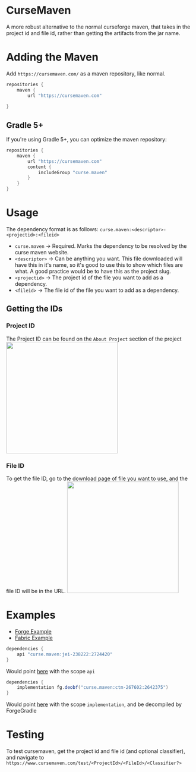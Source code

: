 # CurseMaven
A more robust alternative to the normal curseforge maven, that takes in the project id and file id, rather than getting the artifacts from the jar name.

# Adding the Maven
Add `https://cursemaven.com/` as a maven repository, like normal.
```gradle
repositories {
    maven {
        url "https://cursemaven.com"
    
}
```
## Gradle 5+
If you're using Gradle 5+, you can optimize the maven repository:
```gradle
repositories {
    maven {
        url "https://cursemaven.com"
        content {
            includeGroup "curse.maven"
        }
    }
}
```
# Usage
The dependency format is as follows: `curse.maven:<descriptor>-<projectid>:<fileid>`
 - `curse.maven` -> Required. Marks the dependency to be resolved by the curse maven website.
 - `<descriptor>` -> Can be anything you want. This file downloaded will have this in it's name, so it's good to use this to show which files are what. A good practice would be to have this as the project slug.
 - `<projectid>` -> The project id of the file you want to add as a dependency.
 - `<fileid>` -> The file id of the file you want to add as a dependency.

## Getting the IDs
### Project ID
The Project ID can be found on the `About Project` section of the project
<img height="300px" src="https://www.cursemaven.com/projectid.png">

### File ID
To get the file ID, go to the download page of file you want to use, and the file ID will be in the URL.
<img height="300px" src="https://www.cursemaven.com/fileid.png">

# Examples
 - [Forge Example](https://www.cursemaven.com/forge)
 - [Fabric Example](https://www.cursemaven.com/fabric)
 
```gradle
dependencies {
    api "curse.maven:jei-238222:2724420"
}
```
Would point [here](https://www.curseforge.com/minecraft/mc-mods/ctm/files/2642375) with the scope `api`     

```gradle
dependencies {
    implementation fg.deobf("curse.maven:ctm-267602:2642375")
}
```
Would point [here](https://www.curseforge.com/minecraft/mc-mods/ctm/files/2642375) with the scope `implementation`, and be decompiled by ForgeGradle


# Testing
To test cursemaven, get the project id and file id (and optional classifier), and navigate to `https://www.cursemaven.com/test/<ProjectId>/<FileId>/<Classifier?>`
